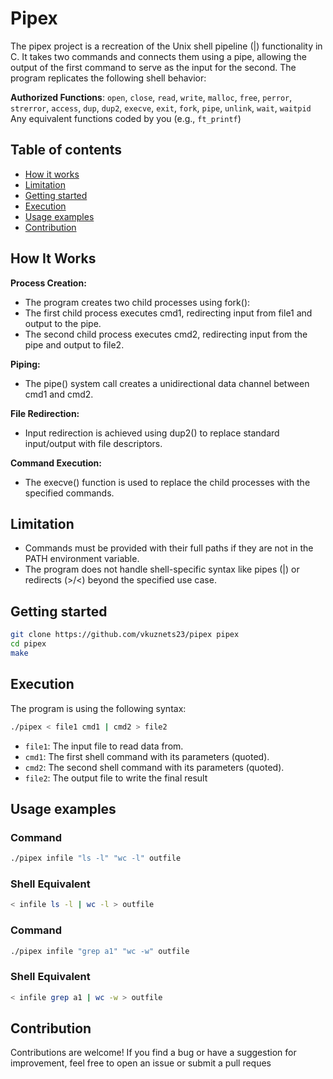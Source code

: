# Pipex
The pipex project is a recreation of the Unix shell pipeline (|) functionality in C. It takes two commands and connects them using a pipe, allowing the output of the first command to serve as the input for the second. The program replicates the following shell behavior:

**Authorized Functions**: 
`open`, `close`, `read`, `write`, `malloc`, `free`, `perror`, `strerror`, `access`, `dup`, `dup2`, `execve`, `exit`, `fork`, `pipe`, `unlink`, `wait`, `waitpid`
Any equivalent functions coded by you (e.g., `ft_printf`)

## Table of contents
- [How it works](#how-it-works)
- [Limitation](#limitation)
- [Getting started](#getting-started)
- [Execution](#execution)
- [Usage examples](#usage-examples)
- [Contribution](#contribution)

## How It Works
**Process Creation:**
- The program creates two child processes using fork():
- The first child process executes cmd1, redirecting input from file1 and output to the pipe.
- The second child process executes cmd2, redirecting input from the pipe and output to file2.

**Piping:**
- The pipe() system call creates a unidirectional data channel between cmd1 and cmd2.

**File Redirection:**
- Input redirection is achieved using dup2() to replace standard input/output with file descriptors.

**Command Execution:**
- The execve() function is used to replace the child processes with the specified commands.

## Limitation
- Commands must be provided with their full paths if they are not in the PATH environment variable.
- The program does not handle shell-specific syntax like pipes (|) or redirects (>/<) beyond the specified use case.

## Getting started
``` bash
git clone https://github.com/vkuznets23/pipex pipex
cd pipex
make
```

## Execution
The program is using the following syntax:

``` bash
./pipex < file1 cmd1 | cmd2 > file2
```
- `file1`: The input file to read data from.
- `cmd1`: The first shell command with its parameters (quoted).
- `cmd2`: The second shell command with its parameters (quoted).
- `file2`: The output file to write the final result

## Usage examples
### Command
``` bash
./pipex infile "ls -l" "wc -l" outfile
```

### Shell Equivalent
``` bash
< infile ls -l | wc -l > outfile
```

### Command
``` bash
./pipex infile "grep a1" "wc -w" outfile
```

### Shell Equivalent
``` bash
< infile grep a1 | wc -w > outfile
```

## Contribution
Contributions are welcome! If you find a bug or have a suggestion for improvement, feel free to open an issue or submit a pull reques
